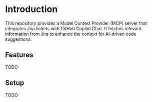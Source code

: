 # Introduction

This repository provides a Model Context Provider (MCP) server that integrates
Jira tickets with GitHub Copilot Chat. It fetches relevant information from
Jira to enhance the context for AI-driven code suggestions.

## Features

TODO

## Setup

TODO

